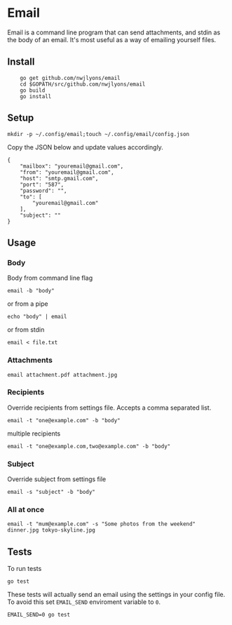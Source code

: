 # Email

Email is a command line program that can send attachments, and stdin as the body of an email. It's most useful as a way of emailing yourself files.

## Install

```
    go get github.com/nwjlyons/email
    cd $GOPATH/src/github.com/nwjlyons/email
    go build
    go install
```

## Setup

    mkdir -p ~/.config/email;touch ~/.config/email/config.json

Copy the JSON below and update values accordingly.

    {
        "mailbox": "youremail@gmail.com",
        "from": "youremail@gmail.com",
        "host": "smtp.gmail.com",
        "port": "587",
        "password": "",
        "to": [
            "youremail@gmail.com"
        ],
        "subject": ""
    }

## Usage

### Body

Body from command line flag

    email -b "body"

or from a pipe

    echo "body" | email

or from stdin

    email < file.txt

### Attachments

    email attachment.pdf attachment.jpg

### Recipients

Override recipients from settings file. Accepts a comma separated list.

    email -t "one@example.com" -b "body"

multiple recipients

    email -t "one@example.com,two@example.com" -b "body"

### Subject

Override subject from settings file

    email -s "subject" -b "body"

### All at once

    email -t "mum@example.com" -s "Some photos from the weekend" dinner.jpg tokyo-skyline.jpg

## Tests

To run tests

    go test

These tests will actually send an email using the settings in your config file. To avoid this set `EMAIL_SEND` enviroment variable to `0`.

    EMAIL_SEND=0 go test
